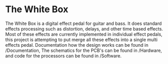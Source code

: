 # The White Box
The White Box is a digital effect pedal for guitar and bass. It does standard effects processing such as distortion, delays, and other time based effects. Most of these effects are currently implemented in individual effect pedals, this project is attempting to put merge all these effects into a single multi effects pedal. Documentation how the design works can be found in /Documentation, The schematics for the PCB's can be found in /Hardware, and code for the processors can be found in /Software.
